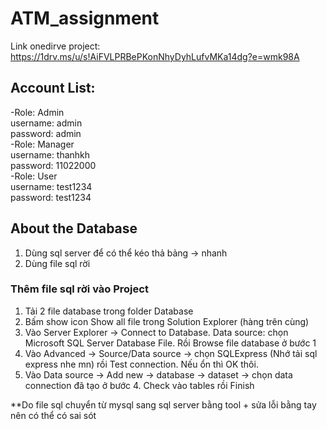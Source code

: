 # ATM_assignment
Link onedirve project: https://1drv.ms/u/s!AiFVLPRBePKonNhyDyhLufvMKa14dg?e=wmk98A
## Account List:
-Role: Admin\
	username: admin	\
	password: admin\
-Role: Manager\
	username: thanhkh\
	password: 11022000\
-Role: User \
	username: test1234 \
	password: test1234 
## About the Database
1. Dùng sql server để có thể kéo thả bảng -> nhanh
2. Dùng file sql rời
### Thêm file sql rời vào Project
1. Tải 2 file database trong folder Database
2. Bấm show icon Show all file trong Solution Explorer (hàng trên cùng)
3. Vào Server Explorer -> Connect to Database. Data source: chọn Microsoft SQL Server Database File. Rồi Browse file database ở bước 1
4. Vào Advanced -> Source/Data source -> chọn SQLExpress (Nhớ tải sql express nhe mn) rồi Test connection. Nếu ổn thì OK thôi.
5. Vào Data source -> Add new -> database -> dataset -> chọn data connection đã tạo ở bước 4. Check vào tables rồi Finish

**Do file sql chuyển từ mysql sang sql server bằng tool + sửa lỗi bằng tay nên có thể có sai sót

